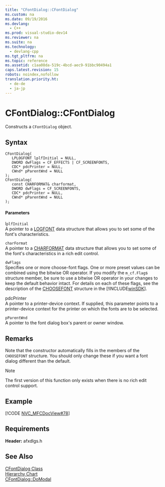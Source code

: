 ```yaml
---
title: "CFontDialog::CFontDialog"
ms.custom: na
ms.date: 09/19/2016
ms.devlang: 
  - C++
ms.prod: visual-studio-dev14
ms.reviewer: na
ms.suite: na
ms.technology: 
  - devlang-cpp
ms.tgt_pltfrm: na
ms.topic: reference
ms.assetid: c1aa08da-519c-4bcd-aec9-91bbc90494a1
caps.latest.revision: 15
robots: noindex,nofollow
translation.priority.ht: 
  - de-de
  - ja-jp
---
```

# CFontDialog::CFontDialog
Constructs a `CFontDialog` object.  
  
## Syntax  
  
```  
CFontDialog(  
   LPLOGFONT lplfInitial = NULL,  
   DWORD dwFlags = CF_EFFECTS | CF_SCREENFONTS,  
   CDC* pdcPrinter = NULL,  
   CWnd* pParentWnd = NULL   
);  
CFontDialog(   
   const CHARFORMAT& charformat,   
   DWORD dwFlags = CF_SCREENFONTS,   
   CDC* pdcPrinter = NULL,   
   CWnd* pParentWnd = NULL   
);  
```  
  
#### Parameters  
 l`plfInitial`  
 A pointer to a [LOGFONT](http://msdn.microsoft.com/library/windows/desktop/dd145037) data structure that allows you to set some of the font's characteristics.  
  
 `charFormat`  
 A pointer to a [CHARFORMAT](http://msdn.microsoft.com/library/windows/desktop/bb787881) data structure that allows you to set some of the font's characteristics in a rich edit control.  
  
 `dwFlags`  
 Specifies one or more choose-font flags. One or more preset values can be combined using the bitwise OR operator. If you modify the `m_cf.Flag`s structure member, be sure to use a bitwise OR operator in your changes to keep the default behavior intact. For details on each of these flags, see the description of the [CHOOSEFONT](http://msdn.microsoft.com/library/windows/desktop/ms646832) structure in the [!INCLUDE[winSDK](../vs140/includes/winSDK_md.md)].  
  
 pdcPrinter  
 A pointer to a printer-device context. If supplied, this parameter points to a printer-device context for the printer on which the fonts are to be selected.  
  
 `pParentWnd`  
 A pointer to the font dialog box's parent or owner window.  
  
## Remarks  
 Note that the constructor automatically fills in the members of the `CHOOSEFONT` structure. You should only change these if you want a font dialog different than the default.  
  
> [!NOTE]
>  The first version of this function only exists when there is no rich edit control support.  
  
## Example  
 [!CODE [NVC_MFCDocView#78](../CodeSnippet/VS_Snippets_Cpp/NVC_MFCDocView#78)]  
  
## Requirements  
 **Header:** afxdlgs.h  
  
## See Also  
 [CFontDialog Class](../vs140/CFontDialog-Class.md)   
 [Hierarchy Chart](../vs140/Hierarchy-Chart.md)   
 [CFontDialog::DoModal](../vs140/CFontDialog--DoModal.md)